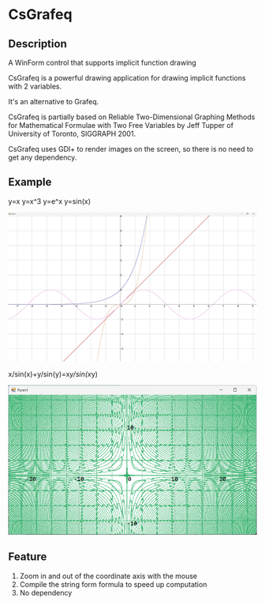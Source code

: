 # CsGrafeq
## Description
A WinForm control that supports implicit function drawing

CsGrafeq is a powerful drawing application for drawing implicit functions with 2 variables.

It's an alternative to Grafeq.

CsGrafeq is partially based on Reliable Two-Dimensional Graphing Methods for Mathematical Formulae with Two Free Variables by Jeff Tupper of University of Toronto, SIGGRAPH 2001.

CsGrafeq uses GDI+ to render images on the screen, so there is no need to get any dependency.

## Example

y=x y=x^3 y=e^x y=sin(x)

![image](https://github.com/jyswjjgdwtdtj/CsGrafeq/blob/main/ExampleImage/1.bmp)

x/sin(x)+y/sin(y)=x*y/sin(x*y)

![image](https://github.com/jyswjjgdwtdtj/CsGrafeq/blob/main/ExampleImage/2.bmp)

## Feature
1. Zoom in and out of the coordinate axis with the mouse
2. Compile the string form formula to speed up computation
3. No dependency
